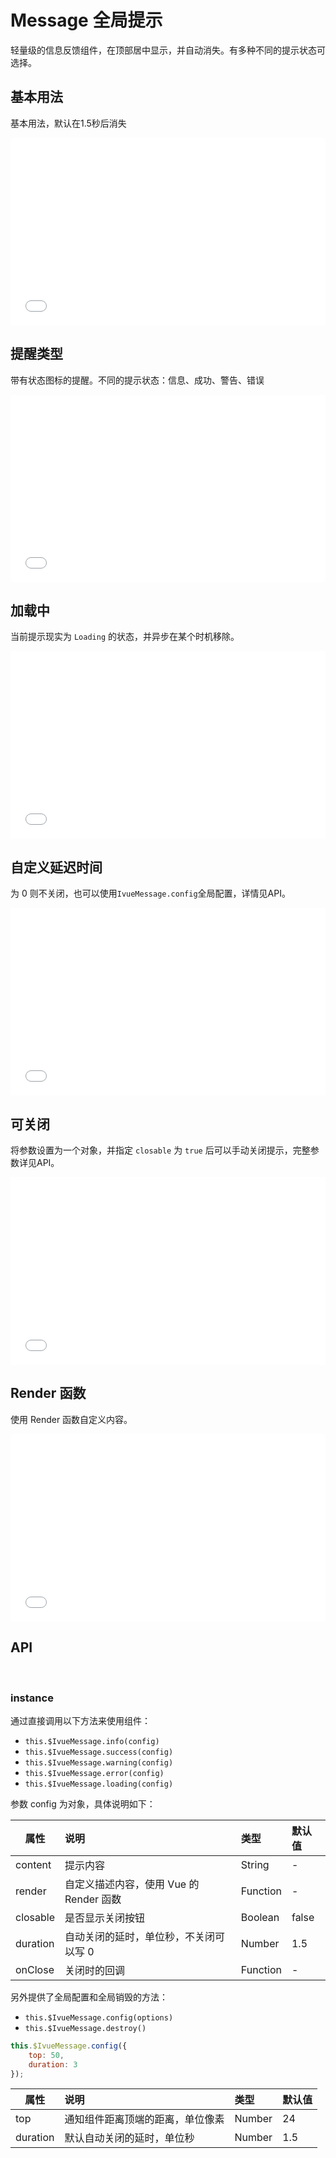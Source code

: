 # Message 全局提示

轻量级的信息反馈组件，在顶部居中显示，并自动消失。有多种不同的提示状态可选择。

## 基本用法

基本用法，默认在1.5秒后消失

<iframe width="100%" height="300" src="//jsfiddle.net/qq282126990/mj3po5L6/embedded/result,html,js,css/" allowfullscreen="allowfullscreen" allowpaymentrequest frameborder="0"></iframe>

## 提醒类型

带有状态图标的提醒。不同的提示状态：信息、成功、警告、错误

<iframe width="100%" height="300" src="//jsfiddle.net/qq282126990/drwfyqso/embedded/result,html,js,css/" allowfullscreen="allowfullscreen" allowpaymentrequest frameborder="0"></iframe>

## 加载中

当前提示现实为 ```Loading``` 的状态，并异步在某个时机移除。

<iframe width="100%" height="300" src="//jsfiddle.net/qq282126990/4n2efhs5/embedded/result,html,js,css/" allowfullscreen="allowfullscreen" allowpaymentrequest frameborder="0"></iframe>

## 自定义延迟时间

为 0 则不关闭，也可以使用```IvueMessage.config```全局配置，详情见API。

<iframe width="100%" height="300" src="//jsfiddle.net/qq282126990/6y5o2g4q/embedded/result,html,js,css/" allowfullscreen="allowfullscreen" allowpaymentrequest frameborder="0"></iframe>

## 可关闭

将参数设置为一个对象，并指定 ```closable``` 为 ```true``` 后可以手动关闭提示，完整参数详见API。

<iframe width="100%" height="300" src="//jsfiddle.net/qq282126990/s3ay4umb/embedded/result,html,js,css/" allowfullscreen="allowfullscreen" allowpaymentrequest frameborder="0"></iframe>

## Render 函数

使用 Render 函数自定义内容。

<iframe width="100%" height="300" src="//jsfiddle.net/qq282126990/93yjqrb8/embedded/result,html,js,css/" allowfullscreen="allowfullscreen" allowpaymentrequest frameborder="0"></iframe>


## API
<br>

### instance     

通过直接调用以下方法来使用组件：

* ```this.$IvueMessage.info(config)```
* ```this.$IvueMessage.success(config)```
* ```this.$IvueMessage.warning(config)```
* ```this.$IvueMessage.error(config)```      
* ```this.$IvueMessage.loading(config)```      


参数 config 为对象，具体说明如下：     

| 属性          | 说明                             | 类型   | 默认值 |
| ------------- | :------------------------------- | :----- | :----- |
| content    | 	提示内容 | String | -      |          
| render    | 自定义描述内容，使用 Vue 的 Render 函数 | Function | -      |          
| closable    | 是否显示关闭按钮	 | Boolean | false      |              
| duration    | 自动关闭的延时，单位秒，不关闭可以写 0 | Number | 1.5      |          
| onClose    | 关闭时的回调 | Function | -      |              


另外提供了全局配置和全局销毁的方法：        

* ```this.$IvueMessage.config(options)```
* ```this.$IvueMessage.destroy()```

```javascript
this.$IvueMessage.config({
    top: 50,
    duration: 3
});
```     
  
| 属性      | 说明                     | 类型    | 默认值 |
| --------- | :----------------------- | :------ | :----- |       
| top | 通知组件距离顶端的距离，单位像素 | Number | 24  |      
| duration | 默认自动关闭的延时，单位秒 | Number | 1.5  |      
    

